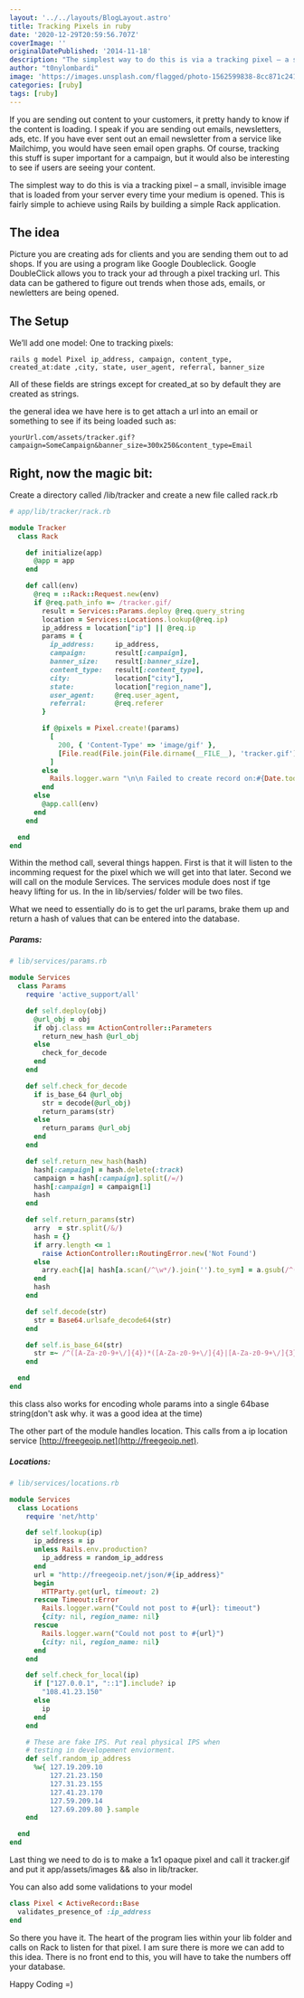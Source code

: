 ```yaml
---
layout: '../../layouts/BlogLayout.astro'
title: Tracking Pixels in ruby
date: '2020-12-29T20:59:56.707Z'
coverImage: ''
originalDatePublished: '2014-11-18'
description: "The simplest way to do this is via a tracking pixel – a small, invisible image that is loaded from your server every time your medium is opened."
author: "t0nylombardi"
image: 'https://images.unsplash.com/flagged/photo-1562599838-8cc871c241a5'
categories: [ruby]
tags: [ruby]
---
```


If you are sending out content to your customers, it pretty handy to know if the content is loading. I speak if you are sending out emails, newsletters, ads, etc. If you have ever sent out an email newsletter from a service like Mailchimp, you would have seen email open graphs. Of course, tracking this stuff is super important for a campaign, but it would also be interesting to see if users are seeing your content.

The simplest way to do this is via a tracking pixel – a small, invisible image that is loaded from your server every time your medium is opened. This is fairly simple to achieve using Rails by building a simple Rack application.

## The idea

Picture you are creating ads for clients and you are sending them out to ad shops. If you are using a program like Google Doubleclick. Google DoubleClick allows you to track your ad through a pixel tracking url. This data can be gathered to figure out trends when those ads, emails, or newletters are being opened.

## The Setup

We’ll add one model: One to tracking pixels:

`rails g model Pixel ip_address, campaign, content_type, created_at:date ,city, state, user_agent, referral, banner_size`

All of these fields are strings except for created_at so by default they are created as strings.

the general idea we have here is to get attach a url into an email or something to see if its being loaded such as:

`yourUrl.com/assets/tracker.gif?campaign=SomeCampaign&banner_size=300x250&content_type=Email`

## Right, now the magic bit:

Create a directory called /lib/tracker and create a new file called rack.rb

```ruby
# app/lib/tracker/rack.rb

module Tracker
  class Rack

    def initialize(app)
      @app = app
    end

    def call(env)
      @req = ::Rack::Request.new(env)
      if @req.path_info =~ /tracker.gif/
        result = Services::Params.deploy @req.query_string
        location = Services::Locations.lookup(@req.ip)
        ip_address = location["ip"] || @req.ip
        params = {
          ip_address:     ip_address,
          campaign:       result[:campaign],
          banner_size:    result[:banner_size],
          content_type:   result[:content_type],
          city:           location["city"],
          state:          location["region_name"],
          user_agent:     @req.user_agent,
          referral:       @req.referer
        }

        if @pixels = Pixel.create!(params)
          [
            200, { 'Content-Type' => 'image/gif' },
            [File.read(File.join(File.dirname(__FILE__), 'tracker.gif'))]
          ]
        else
          Rails.logger.warn "\n\n Failed to create record on:#{Date.today}"
        end
      else
        @app.call(env)
      end
    end

  end
end
```

Within the method call, several things happen. First is that it will listen to the incomming request for the pixel which we will get into that later. Second we will call on the module Services. The services module does nost if tge heavy lifting for us. In the in lib/servies/ folder will be two files.

What we need to essentially do is to get the url params, brake them up and return a hash of values that can be entered into the database.

##### Params:

```ruby
# lib/services/params.rb

module Services
  class Params
    require 'active_support/all'

    def self.deploy(obj)
      @url_obj = obj
      if obj.class == ActionController::Parameters
        return_new_hash @url_obj
      else
        check_for_decode
      end
    end

    def self.check_for_decode
      if is_base_64 @url_obj
        str = decode(@url_obj)
        return_params(str)
      else
        return_params @url_obj
      end
    end

    def self.return_new_hash(hash)
      hash[:campaign] = hash.delete(:track)
      campaign = hash[:campaign].split(/=/)
      hash[:campaign] = campaign[1]
      hash
    end

    def self.return_params(str)
      arry  = str.split(/&/)
      hash = {}
      if arry.length <= 1
        raise ActionController::RoutingError.new('Not Found')
      else
        arry.each{|a| hash[a.scan(/^\w*/).join('').to_sym] = a.gsub(/^(\w*=)/,'')}
      end
      hash
    end

    def self.decode(str)
      str = Base64.urlsafe_decode64(str)
    end

    def self.is_base_64(str)
      str =~ /^([A-Za-z0-9+\/]{4})*([A-Za-z0-9+\/]{4}|[A-Za-z0-9+\/]{3}=|[A-Za-z0-9+\/]{2}==)$/
    end

  end
end
```

this class also works for encoding whole params into a single 64base string(don't ask why. it was a good idea at the time)

The other part of the module handles location. This calls from a ip location service [http://freegeoip.net](http://freegeoip.net).

##### Locations:

```ruby
# lib/services/locations.rb

module Services
  class Locations
    require 'net/http'

    def self.lookup(ip)
      ip_address = ip
      unless Rails.env.production?
        ip_address = random_ip_address
      end
      url = "http://freegeoip.net/json/#{ip_address}"
      begin
        HTTParty.get(url, timeout: 2)
      rescue Timeout::Error
        Rails.logger.warn("Could not post to #{url}: timeout")
        {city: nil, region_name: nil}
      rescue
        Rails.logger.warn("Could not post to #{url}")
        {city: nil, region_name: nil}
      end
    end

    def self.check_for_local(ip)
      if ["127.0.0.1", "::1"].include? ip
        "108.41.23.150"
      else
        ip
      end
    end

    # These are fake IPS. Put real physical IPS when
    # testing in developement enviorment.
    def self.random_ip_address
      %w{ 127.19.209.10
          127.21.23.150
          127.31.23.155
          127.41.23.170
          127.59.209.14
          127.69.209.80 }.sample
    end

  end
end
```

Last thing we need to do is to make a 1x1 opaque pixel and call it tracker.gif and put it app/assets/images && also in lib/tracker.

You can also add some validations to your model

```ruby
class Pixel < ActiveRecord::Base
  validates_presence_of :ip_address
end
```

So there you have it. The heart of the program lies within your lib folder and calls on Rack to listen for that pixel. I am sure there is more we can add to this idea. There is no front end to this, you will have to take the numbers off your database.

Happy Coding =)

